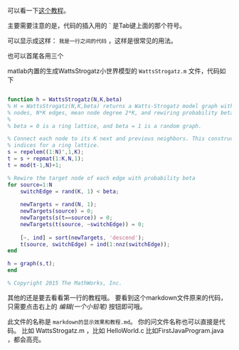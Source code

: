 可以看一下[这个教程](http://www.bilibili.com/video/av3450195/)。


主要需要注意的是，代码的插入用的 ` 是Tab键上面的那个符号。


可以显示成这样： `我是一行之间的代码` ，这样是很常见的用法。


也可以首尾各用三个

matlab内置的生成WattsStrogatz小世界模型的 `WattsStrogatz.m` 文件，代码如下


``` matlab

function h = WattsStrogatz(N,K,beta)
% H = WattsStrogatz(N,K,beta) returns a Watts-Strogatz model graph with N
% nodes, N*K edges, mean node degree 2*K, and rewiring probability beta.
%
% beta = 0 is a ring lattice, and beta = 1 is a random graph.

% Connect each node to its K next and previous neighbors. This constructs
% indices for a ring lattice.
s = repelem((1:N)',1,K);
t = s + repmat(1:K,N,1);
t = mod(t-1,N)+1;

% Rewire the target node of each edge with probability beta
for source=1:N    
    switchEdge = rand(K, 1) < beta;
    
    newTargets = rand(N, 1);
    newTargets(source) = 0;
    newTargets(s(t==source)) = 0;
    newTargets(t(source, ~switchEdge)) = 0;
    
    [~, ind] = sort(newTargets, 'descend');
    t(source, switchEdge) = ind(1:nnz(switchEdge));
end

h = graph(s,t);
end

% Copyright 2015 The MathWorks, Inc.

```

其他的还是要去看看第一行的教程哦。
要看到这个markdown文件原来的代码，只需要点击右上的 *编辑(一个小铅笔)* 按钮即可哦。

此文件的名称是 `markdown的显示效果和教程.md`。
你的问文件名称也可以直接是代码。
比如 WattsStrogatz.m ，比如 HelloWorld.c 比如FirstJavaProgram.java ，都会高亮。
